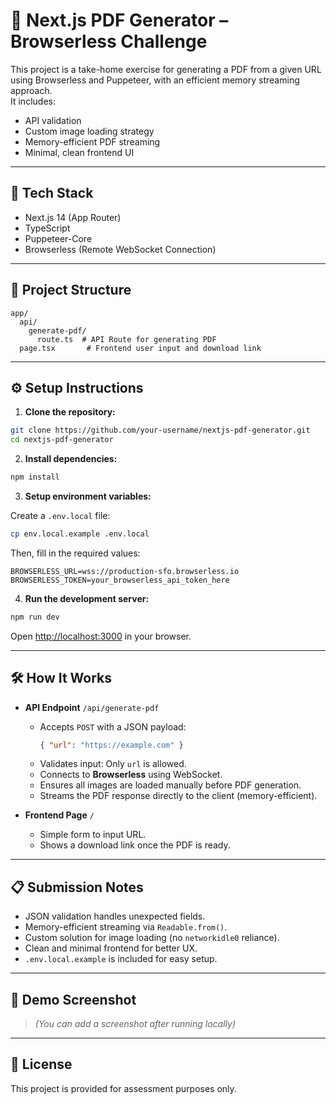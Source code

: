 # 📄 Next.js PDF Generator – Browserless Challenge

This project is a take-home exercise for generating a PDF from a given URL using Browserless and Puppeteer, with an efficient memory streaming approach.  
It includes:
- API validation
- Custom image loading strategy
- Memory-efficient PDF streaming
- Minimal, clean frontend UI

---

## 🚀 Tech Stack

- Next.js 14 (App Router)
- TypeScript
- Puppeteer-Core
- Browserless (Remote WebSocket Connection)

---

## 📂 Project Structure

```
app/
  api/
    generate-pdf/
      route.ts  # API Route for generating PDF
  page.tsx       # Frontend user input and download link
```

---

## ⚙️ Setup Instructions

1. **Clone the repository:**

```bash
git clone https://github.com/your-username/nextjs-pdf-generator.git
cd nextjs-pdf-generator
```

2. **Install dependencies:**

```bash
npm install
```

3. **Setup environment variables:**

Create a `.env.local` file:

```bash
cp env.local.example .env.local
```

Then, fill in the required values:

```env
BROWSERLESS_URL=wss://production-sfo.browserless.io
BROWSERLESS_TOKEN=your_browserless_api_token_here
```

4. **Run the development server:**

```bash
npm run dev
```

Open [http://localhost:3000](http://localhost:3000) in your browser.

---

## 🛠️ How It Works

- **API Endpoint** `/api/generate-pdf`
  - Accepts `POST` with a JSON payload:
    ```json
    { "url": "https://example.com" }
    ```
  - Validates input: Only `url` is allowed.
  - Connects to **Browserless** using WebSocket.
  - Ensures all images are loaded manually before PDF generation.
  - Streams the PDF response directly to the client (memory-efficient).

- **Frontend Page** `/`
  - Simple form to input URL.
  - Shows a download link once the PDF is ready.

---

## 📋 Submission Notes

- JSON validation handles unexpected fields.
- Memory-efficient streaming via `Readable.from()`.
- Custom solution for image loading (no `networkidle0` reliance).
- Clean and minimal frontend for better UX.
- `.env.local.example` is included for easy setup.

---

## 📸 Demo Screenshot

> _(You can add a screenshot after running locally)_

---

## 📄 License

This project is provided for assessment purposes only.

